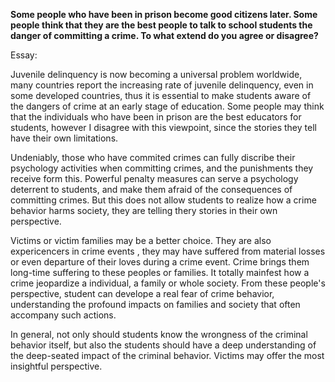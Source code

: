 **Some people who have been in prison become good citizens later. Some people think that they are the best people to talk to school students the danger of committing a crime. To what extend do you agree or disagree?**

Essay:

Juvenile delinquency is now becoming a universal problem worldwide, many countries report the increasing rate of juvenile delinquency, even in some developed countries, thus it is essential to make students aware of the dangers of crime at an early stage of education. Some people may think that the individuals who have been in prison are the best educators for students, however I disagree with this viewpoint, since the stories they tell have their own limitations.

Undeniably, those who have commited crimes can fully discribe their psychology activities when committing crimes, and the punishments they receive form this. Powerful penalty measures can serve a psychology deterrent to students, and make them afraid of the consequences of committing crimes. But this does not allow students to realize how a crime behavior harms society, they are telling thery stories in their own perspective.

Victims or victim families may be a better choice. They are also expericencers in crime events , they may have suffered from material losses or even departure of their loves during a crime event. Crime brings them long-time suffering to these peoples or families. It totally mainfest how a crime jeopardize a individual, a family or whole society. From these people's perspective, student can develope a real fear of crime behavior, understanding the profound impacts on families and society that often accompany such actions.

In general, not only should students know the wrongness of the criminal behavior itself, but also the students should have a deep understanding of the deep-seated impact of the criminal behavior. Victims may offer the most insightful perspective.
